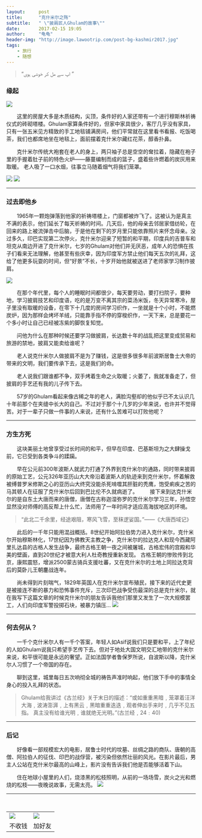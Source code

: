 ```yaml
---
layout:     post
title:      "克什米尔之殇"
subtitle:   " \"披肩匠人Ghulam的故事\""
date:       2017-02-15 19:05
author:     "龟龟"
header-img: "http://image.lawootrip.com/post-bg-kashmir2017.jpg"
tags:
    - 旅行
    - 随想
---
```


> “اپ سے مل کر خوشی ہوی ”


### 缘起
![](http://p1.bqimg.com/567571/f6b44c6abca1eb36.png)

　　这里的房屋大多是木质结构，尖顶，条件好的人家还带有一个进行穆斯林祈祷仪式的砖砌塔楼。Ghulam家算条件好的，但家中家具很少，客厅几乎没有家具，只有一张五米见方精致的手工地毯铺满房间，他们平常就在这里看书看报、吃饭喝茶，我们也都席地坐在地毯上，面前摆着克什米尔藏红花茶，醇香扑鼻。

　　克什米尔传统大袍套在老人的身上，两只袖子总是空空的耷拉着，隐藏在袍子里的手握着肚子前的特色火炉——藤蔓编制而成的篮子，盛着些许燃着的炭灰用来取暖。
老人吸了一口水烟，往事立马随着烟气将我们笼罩。

![](http://p1.bqimg.com/567571/cac33d40135de4f6.png)
![](http://i1.piimg.com/567571/5fdacaed4f06ab67.png)


---

### 过去即他乡

　　1965年一颗炮弹落到他家的祈祷塔楼上，门窗都被炸飞了。这被认为是真主不满的表示，他们延长了每天祈祷的时间。几天后，他的母亲去邻居家借纺轮，在回来的路上被流弹击中后脑，于是他在剩下的岁月里只能依靠照片来怀念母亲。没过多久，印巴实现第二次停火，克什米尔迎来了短暂的和平期，印度兵的吉普车和坦克从南边开进了克什米尔，七岁的Ghulam对他们并无厌恶，成年人的恐惧在孩子们看来无法理解，他甚至有些庆幸，因为印度军方禁止他们每天五次的礼拜，这给了他更多玩耍的时间，但“好景”不长，十岁开始他就被送进了老师家学习制作披肩。

![](http://p1.bpimg.com/567571/f8c0edb5bea2054e.png)

　　在那个年代里，每个人的睡眠时间都很少，每天要劳动，要打扫院子，要种地，学习披肩技艺和印度语，吃的是万变不离其宗的菜汤米饭，冬天异常寒冷，屋子里没有取暖的设备，在零下十几度的房间学习织作，一坐就是十个小时，不能燃炭炉，因为那样会烤坏羊绒，只能靠手指不停的穿梭织作，一天下来，总是要花一个多小时让自己已经被冻紫的脚恢复知觉。

　　问他为什么在那种时候还要学习做披肩，长达数十年的战乱把这里变成贸易和旅游的禁地，披肩又能卖给谁呢？

　　老人说克什米尔人做披肩不是为了赚钱，这是很多很多年前波斯居鲁士大帝的带来的文明，我们要传承下去，这是我们的命。

　　老人说我们跟谁都不争，双手烤着生命之火取暖；火萎了，我就准备走了，但披肩的手艺还有我的儿子传下去。

　　57岁的Ghulam看起来像古稀之年的老人，满脸沟壑却的他似乎已不太认识几十年前那个在夹缝中长大的自己。不过对于那个十几岁的少年来说，也许并不觉得苦。对于一辈子只做一件事的人来说，还有什么苦难可以打败他呢？

---
### 方生方死
　　这块美丽土地曾享受过长时间的和平，但早在印度、巴基斯坦为之大肆操戈前，它已受到各类争斗的蹂躏。

　　早在公元前300年波斯人就武力打通了外界到克什米尔的通路，同时带来披肩的原始工艺，公元326年亚历山大大帝沿着波斯人的轨迹来到克什米尔，怀着解救被缚普罗米修斯之心的亚历山大终究没能杀死啃噬其肝脏的秃鹰，饱受痢疾之苦的马其顿人在征服了克什米尔后回到巴比伦不久就病逝了。
　　接下来到达克什米尔的是自东土大唐而来的唐僧，唐僧在古称迦湿弥罗的克什米尔学习三年，孙悟空显然没对师傅的高反帮上什么忙，法师用了一年时间才适应高海拔地区的环境。

>“此北二千余里，经途艰阻，寒风飞雪，至秣逻娑国。”——《大唐西域记》

　　此后的一千年只能用混战概括。8世纪开始阿拉伯势力进入克什米尔，克什米尔开始穆斯林化，17世纪因为佛教天主教之争，克什米尔的拉达克人和现今西藏阿里扎达县的古格人发生战争，最终古格王朝一夜之间被屠城，古格宏伟的宫殿和华美的壁画，直到20世纪才被意大利人杜奇教授重新发现。
古格王朝的惨败传到北京，康熙震怒，增派2500蒙古骑兵支援吐蕃，又在克什米尔的土地上同拉达克背后的莫卧儿王朝鏖战连年。

　　尚未得到片刻喘气，1829年英国人在克什米尔宣布殖民，接下来的近代史更是被接连不断的暴力和恐怖事件充斥，三次印巴战争受伤最深的总是克什米尔，就在我写下这篇文章的时候克什米尔的朋友告诉我他们那里又发生了一次大规模罢工，人们向印度军警投掷石块，被暴力镇压...
![](http://i1.piimg.com/567571/d31f4a653ff1efe7.png)

---
### 何去何从？

　　一千个克什米尔人有一千个答案，年轻人如Asif说我们只是要和平，上了年纪的人如Ghulam说我只希望手艺传下去。但对于地处大国文明交汇地带的克什米尔来说，和平很可能是永远的奢望。正如法国学者鲁保罗所说，自波斯以降，克什米尔人习惯了一个帝国的存在。

　　聊到这里，城里每日五次响彻全城的祷告声准时响起，他们放下手中的事情全身心的投入礼拜的状态。

>Ghulam给我讲过《古兰经》关于末日的描述：“或如重重黑暗﹐笼罩着汪洋大海﹐波涛澎湃﹐上有黑云﹐黑暗重重迭迭﹐观者伸出手来时﹐几乎不见五指。 真主没有给谁光明﹐谁就绝无光明。”(古兰经﹐24﹕40)

---
### 后记

　　好像看一部规模宏大的电影，居鲁士时代的坟墓、丝绸之路的商队、唐朝的高僧、阿拉伯人的征伐、印巴的战俘营，被污染但依然壮丽的风光。在影片最后，男主人公站在克什米尔最高的山峰上，影片没有告诉我们他是否能够活着下山。

　　住在地球小屋里的人们，烧漆黑的松枝照明，从前的一场场雪，炭火之光和燃烧的松枝——夜晚说故事，无需太亮。
![](http://p1.bqimg.com/567571/e18f0ca8b67baf1e.png)


----
<br />
<table border="0">
    <tr border="0">
        <td>
            <img src="http://image.lawootrip.com/0%20%2837%29.gif">
        </td>
        <td>
            <img src="http://image.lawootrip.com/1490924677.png">
        </td>
    </tr>
    <tr>
        <td style="text-align:center">
            <span>不收钱</span>
        </td>
        <td style="text-align:center">
            <span>加好友</span>
        </td>
    </tr>
</table>